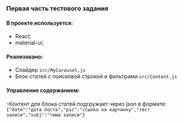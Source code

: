 ### Первая часть тестового задания 

#### В проекте используется:
- React;
- material-ui;

#### Реализовано:
 - Слайдер `src/MyCarousel.js`
 - Блок статей с поисковой строкой и фильтрами `src/Content.js`

#### Управление содержанием:
-Контент для блока статей подгружает через json в формате:
`{"date":"дата поста","pic":"ссылка на картинку","тест записи","subj":"тема записи"}`
